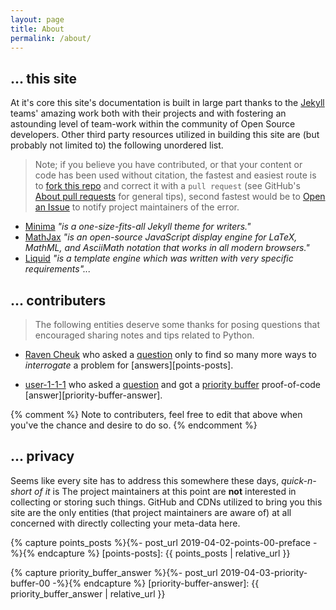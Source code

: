 ```yaml
---
layout: page
title: About
permalink: /about/
---
```


## ... this site

At it's core this site's documentation is built in large part thanks to the [Jekyll][jekyll-docs] teams' amazing work both with their projects and with fostering an astounding level of team-work within the community of Open Source developers. Other third party resources utilized in building this site are (but probably not limited to) the following unordered list.


> Note; if you believe you have contributed, or that your content or code has been used without citation, the fastest and easiest route is to [fork this repo][this-repo] and correct it with a `pull request` (see GitHub's [About pull requests][about-pull-requests] for general tips), second fastest would be to [Open an Issue][got-issues] to notify project maintainers of the error.


- [Minima][theme] _"is a one-size-fits-all Jekyll theme for writers."_
- [MathJax][mathjax] _"is an open-source JavaScript display engine for LaTeX, MathML, and AsciiMath notation that works in all modern browsers."_
- [Liquid][liquid] _"is a template engine which was written with very specific requirements"..._


## ... contributers


> The following entities deserve some thanks for posing questions that encouraged sharing notes and tips related to Python.


- [Raven Cheuk](https://math.stackexchange.com/users/647646/raven-cheuk) who asked a [question](https://math.stackexchange.com/questions/3130866/modelling-congestion-games-in-python-without-tons-of-for-loop) only to find so many more ways to _interrogate_ a problem for [answers][points-posts].

- [user-1-1-1](https://math.stackexchange.com/users/184201/user-1-1-1) who asked a [question](https://math.stackexchange.com/questions/2389734/smart-enumeration-of-a-subset-of-graphs-obtained-from-a-parent-graph) and got a [priority buffer][priority-buffer] proof-of-code [answer][priority-buffer-answer].

{% comment %}
Note to contributers, feel free to edit that above when you've the chance and desire to do so.
{% endcomment %}


## ... privacy


Seems like every site has to address this somewhere these days, _quick-n-short of it_ is The project maintainers at this point are __not__ interested in collecting or storing such things. GitHub and CDNs utilized to bring you this site are the only entities (that project maintainers are aware of) at all concerned with directly collecting your meta-data here.


[jekyll-docs]: https://jekyllrb.com/docs/home
[this-repo]: https://github.com/S0AndS0/python-graph-theory/
[got-issues]: https://github.com/S0AndS0/python-graph-theory/issues/
[theme]: https://github.com/jekyll/minima
[mathjax]: https://docs.mathjax.org/en/latest/start.html
[liquid]: https://github.com/Shopify/liquid
[about-pull-requests]: https://help.github.com/en/articles/about-pull-requests

[priority-buffer]: https://github.com/S0AndS0/python-graph-theory/blob/28faaa9a266604461a388426ea95d1f7b2e2a81c/python_examples/hybrid_iterator/priority_buffer.py

{% capture points_posts %}{%- post_url 2019-04-02-points-00-preface -%}{% endcapture %}
[points-posts]: {{ points_posts | relative_url }}


{% capture priority_buffer_answer %}{%- post_url 2019-04-03-priority-buffer-00 -%}{% endcapture %}
[priority-buffer-answer]: {{ priority_buffer_answer | relative_url }}
